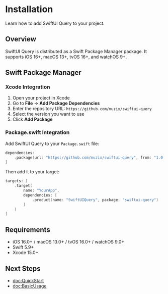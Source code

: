 # Installation

Learn how to add SwiftUI Query to your project.

## Overview

SwiftUI Query is distributed as a Swift Package Manager package. It supports iOS 16+, macOS 13+, tvOS 16+, and watchOS 9+.

## Swift Package Manager

### Xcode Integration

1. Open your project in Xcode
2. Go to **File** → **Add Package Dependencies**
3. Enter the repository URL: `https://github.com/muzix/swiftui-query`
4. Select the version you want to use
5. Click **Add Package**

### Package.swift Integration

Add SwiftUI Query to your `Package.swift` file:

```swift
dependencies: 
    .package(url: "https://github.com/muzix/swiftui-query", from: "1.0.0")
]
```

Then add it to your target:

```swift
targets: [
    .target(
        name: "YourApp",
        dependencies: [
            .product(name: "SwiftUIQuery", package: "swiftui-query")
        ]
    )
]
```

## Requirements

- iOS 16.0+ / macOS 13.0+ / tvOS 16.0+ / watchOS 9.0+
- Swift 5.9+
- Xcode 15.0+

## Next Steps

- <doc:QuickStart>
- <doc:BasicUsage>
